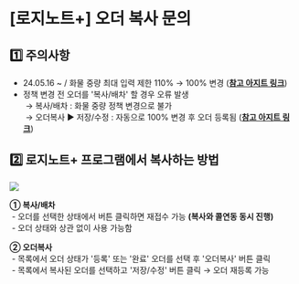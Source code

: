 # [로지노트+] 오더 복사 문의

**1️⃣ 주의사항**
------------

- 24.05.16 ~ / 화물 중량 최대 입력 제한 110% → 100% 변경 (**[참고 아지트 링크](https://ext.agit.in/g/300083464/wall/399057028#comment_panel_402726612)**)  
- 정책 변경 전 오더를 '복사/배차' 할 경우 오류 발생  
 → 복사/배차 : 화물 중량 정책 변경으로 불가  
 → 오더복사 ▶ 저장/수정 : 자동으로 100% 변경 후 오더 등록됨 ([**참고 아지트 링크**](https://ext.agit.in/g/300083464/wall/402906224#comment_panel_403287460))

**2️⃣ 로지노트+ 프로그램에서 복사하는 방법**
----------------------------

![](https://kakaomobilitysupport.zendesk.com/hc/article_attachments/33275198243609)

**① 복사/배차**  
 - 오더를 선택한 상태에서 버튼 클릭하면 재접수 가능 **(복사와 콜연동 동시 진행)**  
 - 오더 상태와 상관 없이 사용 가능함

**② 오더복사**  
 - 목록에서 오더 상태가 '등록' 또는 '완료' 오더를 선택 후 '오더복사' 버튼 클릭  
 - 목록에서 복사된 오더를 선택하고 '저장/수정' 버튼 클릭 → 오더 재등록 가능